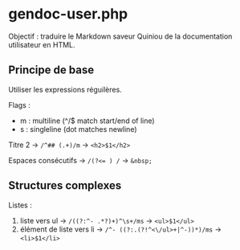 # gendoc-user.php

Objectif : traduire le Markdown saveur Quiniou de la documentation utilisateur en HTML.

## Principe de base

Utiliser les expressions réguilères.

Flags :

- m : multiline (^/$ match start/end of line)
- s : singleline (dot matches newline)

Titre 2 -> `/^## (.+)/m` -> `<h2>$1</h2>`

Espaces consécutifs -> `/(?<= ) /` -> `&nbsp;`

## Structures complexes

Listes :

1. liste vers ul -> `/((?:^- .*?)+)^\s+/ms` -> `<ul>$1</ul>`
2. élément de liste vers li -> `/^- ((?:.(?!^<\/ul>+|^-))*)/ms` -> `<li>$1</li>`
